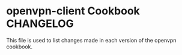 openvpn-client Cookbook CHANGELOG
==========================
This file is used to list changes made in each version of the openvpn cookbook.
